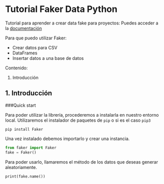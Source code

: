 # Tutorial Faker Data Python

Tutorial para aprender a crear data fake para proyectos:
Puedes acceder a la [documentación](https://faker.readthedocs.io/en/master/)

Para que puedo utilizar Faker:
* Crear datos para CSV
* DataFrames
* Insertar datos a una base de datos

Contenido:

1. Introducción 


## 1. Introducción

###Quick start

Para poder utilizar la librería, procederemos a instalarla en nuestro entorno local. Utilizaremos el instalador de paquetes de `pip` o si es el caso `pip3`

````
pip install Faker
````

Una vez instalado debemos importarlo y crear una instancia.
```python
from faker import Faker
fake = Faker()
```

Para poder usarlo, llamaremos el método de los datos que deseas generar aleatoriamente.

````
print(fake.name())
````
